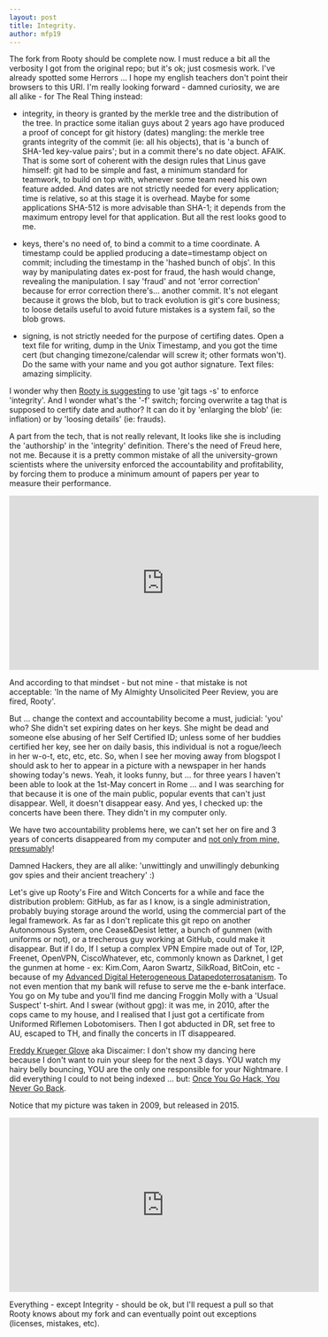 ```yaml
---
layout: post
title: Integrity.
author: mfp19
---
```


The fork from Rooty should be complete now. I must reduce a bit all the verbosity I got from the original repo; 
but it's ok; just cosmesis work. I've already spotted some Herrors ... I hope my english teachers don't
point their browsers to this URI.
I'm really looking forward - damned curiosity, we are all alike - for The Real Thing instead:

* integrity, in theory is granted by the merkle tree and the distribution of the tree. 
In practice some italian guys about 2 years ago have produced a proof of concept for 
git history (dates) mangling: the merkle tree grants integrity of the commit (ie: all his objects), 
that is 'a bunch of SHA-1ed key-value pairs'; but in a commit there's no date object. AFAIK. 
That is some sort of coherent with the design rules that Linus gave himself: git had to be simple and fast, 
a minimum standard for teamwork, to build on top with, whenever some team need his own feature added. 
And dates are not strictly needed for every application; time is relative, so at this stage it is overhead. 
Maybe for some applications SHA-512 is more advisable than SHA-1; it depends from the maximum entropy level
for that application. But all the rest looks good to me.

* keys, there's no need of, to bind a commit to a time coordinate. A timestamp could
be applied producing a date=timestamp object on commit; including the timestamp in the 'hashed bunch of objs'.
In this way by manipulating dates ex-post for fraud, the hash would change, revealing the manipulation. 
I say 'fraud' and not 'error correction' because for error correction there's... another commit. 
It's not elegant because it grows the blob, but to track evolution is git's core business; 
to loose details useful to avoid future mistakes is a system fail, so the blob grows.

* signing, is not strictly needed for the purpose of certifing dates. Open a text file for writing, 
dump in the Unix Timestamp, and you got the time cert (but changing timezone/calendar will screw it;
other formats won't). Do the same with your name and you got author signature. Text files: amazing simplicity.

I wonder why then [Rooty is suggesting](http://blog.invisiblethings.org/2015/02/09/my-new-git-based-blog.html) 
to use 'git tags -s' to enforce 'integrity'. And I wonder what's the '-f' switch; 
forcing overwrite a tag that is supposed to certify date and author? 
It can do it by 'enlarging the blob' (ie: inflation) or by 'loosing details' (ie: frauds).

A part from the tech, that is not really relevant, It looks like she is including 
the 'authorship' in the 'integrity' definition. There's the need of Freud here, not me.
Because it is a pretty common mistake of all the university-grown scientists where the university
enforced the accountability and profitability, by forcing them to produce a minimum amount of papers per year
to measure their performance.

<iframe width="560" height="315" src="https://www.youtube.com/embed/J6lyURyVz7k" frameborder="0" allowfullscreen>John Oliver's Standardized Testing</iframe>

And according to that mindset - but not mine - that mistake is not acceptable: 
'In the name of My Almighty Unsolicited Peer Review, you are fired, Rooty'. 

But ... change the context and accountability become a must, judicial: 
'you' who? She didn't set expiring dates on her keys.
She might be dead and someone else abusing of her Self Certified ID;
unless some of her buddies certified her key, see her on daily basis, 
this individual is not a rogue/leech in her w-o-t, etc, etc, etc. 
So, when I see her moving away from blogspot I should ask to her
to appear in a picture with a newspaper in her hands showing
today's news. Yeah, it looks funny, but ... for three years I haven't
been able to look at the 1st-May concert in Rome ... and I was
searching for that because it is one of the main public, 
popular events that can't just disappear.
Well, it doesn't disappear easy.
And yes, I checked up: the concerts have been there.
They didn't in my computer only.

We have two accountability problems here, we can't set her on fire
and 3 years of concerts disappeared from my computer and 
[not only from mine, presumably](https://www.youtube.com/watch?v=ar2rLUhlhvI)!

Damned Hackers, they are all alike: 'unwittingly and unwillingly debunking 
gov spies and their ancient treachery' :)

Let's give up Rooty's Fire and Witch Concerts for a while and face 
the distribution problem: GitHub, as far as I know, is a single administration, 
probably buying storage around the world, using the commercial part of the legal framework. 
As far as I don't replicate this git repo on another Autonomous System, 
one Cease&Desist letter, a bunch of gunmen (with uniforms or not), 
or a trecherous guy working at GitHub, could make it disappear. 
But if I do, If I setup a complex VPN Empire made out of Tor, I2P, Freenet, 
OpenVPN, CiscoWhatever, etc, commonly known as Darknet,
I get the gunmen at home - ex: Kim.Com, Aaron Swartz, SilkRoad, BitCoin, etc - 
because of my [Advanced Digital Heterogeneous Datapedoterrosatanism](https://en.wikipedia.org/wiki/Four_Horsemen_of_the_Infocalypse).
To not even mention that my bank will refuse to serve me the e-bank interface.
You go on My tube and you'll find me dancing Froggin Molly with a 'Usual Suspect' t-shirt.
And I swear (without gpg): it was me, in 2010, after the cops came to my house, 
and I realised that I just got a certificate from Uniformed Riflemen Lobotomisers.
Then I got abducted in DR, set free to AU, escaped to TH, and finally the concerts 
in IT disappeared.

[Freddy Krueger Glove](http://freddykruegersglove.com/) aka Discaimer: 
I don't show my dancing here because I don't want to ruin your sleep for the next 3 days. 
YOU watch my hairy belly bouncing, YOU are the only one responsible for your Nightmare.
I did everything I could to not being indexed ... but: 
[Once You Go Hack, You Never Go Back](http://www.lombrosity.com/).

Notice that my picture was taken in 2009, but released in 2015.

<iframe width="560" height="315" src="https://www.youtube.com/embed/upybdQMSX9o" frameborder="0" allowfullscreen>Matteo Flora at CCC2015 introducing Lombrosity.com</iframe>

Everything - except Integrity - should be ok, but I'll request a pull so that Rooty knows 
about my fork and can eventually point out exceptions (licenses, mistakes, etc).

